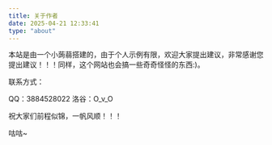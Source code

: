 ```yaml
---
title: 关于作者
date: 2025-04-21 12:33:41
type: "about"
---
```


本站是由一个小蒟蒻搭建的，由于个人示例有限，欢迎大家提出建议，非常感谢您提出建议！！！同样，这个网站也会搞一些奇奇怪怪的东西:)。

联系方式：

QQ：3884528022
洛谷：O_v_O

祝大家们前程似锦，一帆风顺！！！

咕咕~
